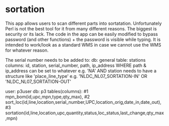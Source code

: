 # sortation

This app allows users to scan different parts into sortatation.
Unfortunately Perl is not the best tool for it from many different reasons. The biggest is security or its lack. The code in the app can be easily modified to bypass password (and other functions) + the password is visible while typing.
It is intended to work/look as a standard WMS in case we cannot use the WMS for whatever reason.

The serial number needs to be added to:
db: general
table: stations
columns: id, station, serial_number, path, ip_address
WHERE path & ip_address can be set to whatever e.g. 'NA'
AND station needs to have a structure like 'place_line_type' e.g. 'NLDC_NL07_SORTATION-IN' OR 'NLDC_NL07_SORTATION-OUT'

user: p3user
db: p3
tables(columns):
#1 mpn_bom(id,upc,mpn,type,qty_max),
#2 sort_loc(id,line,location,serial_number,UPC,location_orig,date_in,date_out),
#3 sortation(id,line,location,upc,quantity,status,loc_status,last_change,qty_max,mpn)
